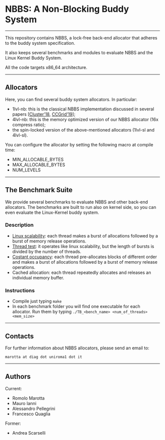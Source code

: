 #  NBBS: A Non-Blocking Buddy System
----------------------------------

This repository contains NBBS, a lock-free back-end allocator
that adheres to the buddy system specification.

It also keeps several benchmarks and modules to evaluate NBBS and the
Linux Kernel Buddy System.

All the code targets x86_64 architecture.

----------------------------------
## Allocators

Here, you can find several buddy system allocators.
In particular:

 * 1lvl-nb: this is the classical NBBS implementation discussed in several papers [[Cluster'18](https://doi.org/10.1109/CLUSTER.2018.00034), [CCGrid'19](https://doi.ieeecomputersociety.org/10.1109/CCGRID.2019.00011)];
 * 4lvl-nb: this is the memory optimized version of our NBBS allocator (16x compress ratio);
 * the spin-locked version of the above-mentioned allocators (1lvl-sl and 4lvl-sl).

You can configure the allocator by setting the following macro at compile time:
 * MIN_ALLOCABLE_BYTES
 * MAX_ALLOCABLE_BYTES
 * NUM_LEVELS

----------------------------------

## The Benchmark Suite

We provide several benchmarks to evaluate NBBS and other back-end allocators.
The benchmarks are built to run also on kernel side, so you can even evaluate the Linux-Kernel buddy system.

### Description

 * [Linux scalability](http://www.citi.umich.edu/techreports/reports/citi-tr-00-5.pdf):
   each thread makes a burst of allocations followed by a burst of memory release operations.
 * [Thread test](http://doi.acm.org/10.1145/378993.379232):
   it operates like linux scalability, but the length of bursts is divided by the number of threads.
 * [Costant occupancy](https://doi.ieeecomputersociety.org/10.1109/CCGRID.2019.00011):
   each thread pre-allocates blocks of different order and makes a burst of allocations followed by a burst of memory release operations.
 * Cached allocation: each thread repeatedly allocates and releases an individual memory buffer.

### Instructions

* Compile just typing `make`
* In each benchmark folder you will find one executable for each allocator. Run them by typing
`
./TB_<bench_name> <num_of_threads> <mem_size>
`



----------------------------------
## Contacts

For further information about NBBS allocators, please send an email to:

 ```marotta at diag dot uniroma1 dot it```

----------------------------------
## Authors

Current:

* Romolo Marotta
* Mauro Ianni
* Alessandro Pellegrini
* Francesco Quaglia

Former:

* Andrea Scarselli
